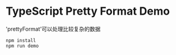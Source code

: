 TypeScript Pretty Format Demo
===========================

'prettyFormat'可以处理比较复杂的数据

```
npm install
npm run demo
```
